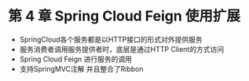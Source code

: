 # 第 4 章 Spring Cloud Feign 使用扩展

- SpringCloud各个服务都是以HTTP接口的形式对外提供服务
- 服务消费者调用服务提供者时，底层是通过HTTP Client的方式访问
- Spring Cloud Feign 进行服务的调用
- 支持SpringMVC注解 并且整合了Ribbon
